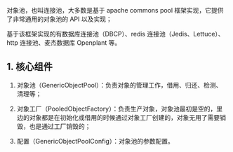 对象池，也叫连接池，大多数是基于 apache commons pool 框架实现，它提供了非常通用的对象池的 API 以及实现；

基于该框架实现的有数据库连接池（DBCP）、redis 连接池（Jedis、Lettuce）、http 连接池、麦杰数据库 Openplant 等。

## 1. 核心组件

1. 对象池（GenericObjectPool）：负责对象的管理工作，借用、归还、检测、清理等；

2. 对象工厂（PooledObjectFactory）：负责生产对象，对象池最初是空的，里边的对象都是在初始化或借用的时候通过对象工厂创建的，对象无用了需要销毁，也是通过工厂销毁的；

3. 配置（GenericObjectPoolConfig）：对象池的参数配置。
